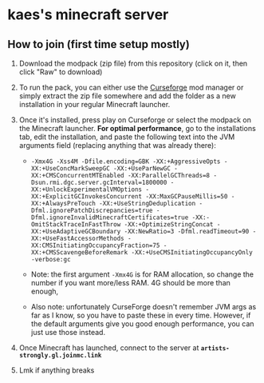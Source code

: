 # kaes's minecraft server
## How to join (first time setup mostly)
1. Download the modpack (zip file) from this repository (click on it, then click "Raw" to download)

2. To run the pack, you can either use the [Curseforge](https://www.curseforge.com/) mod manager or simply extract the zip file somewhere and add the folder as a new installation in your regular Minecraft launcher.

5. Once it's installed, press play on Curseforge or select the modpack on the Minecraft launcher. **For optimal performance**, go to the installations tab, edit the installation, and paste the following text into the JVM arguments field (replacing anything that was already there):
	- `-Xmx4G -Xss4M -Dfile.encoding=GBK -XX:+AggressiveOpts -XX:+UseConcMarkSweepGC -XX:+UseParNewGC -XX:+CMSConcurrentMTEnabled -XX:ParallelGCThreads=8 -Dsun.rmi.dgc.server.gcInterval=1800000 -XX:+UnlockExperimentalVMOptions -XX:+ExplicitGCInvokesConcurrent -XX:MaxGCPauseMillis=50 -XX:+AlwaysPreTouch -XX:+UseStringDeduplication -Dfml.ignorePatchDiscrepancies=true -Dfml.ignoreInvalidMinecraftCertificates=true -XX:-OmitStackTraceInFastThrow -XX:+OptimizeStringConcat -XX:+UseAdaptiveGCBoundary -XX:NewRatio=3 -Dfml.readTimeout=90 -XX:+UseFastAccessorMethods -XX:CMSInitiatingOccupancyFraction=75 -XX:+CMSScavengeBeforeRemark -XX:+UseCMSInitiatingOccupancyOnly -verbose:gc`  

	- Note: the first argument `-Xmx4G` is for RAM allocation, so change the number if you want more/less RAM. 4G should be more than enough,
	- Also note: unfortunately CurseForge doesn't remember JVM args as far as I know, so you have to paste these in every time. However, if the default arguments give you good enough performance, you can just use those instead.
6. Once Minecraft has launched, connect to the server at **`artists-strongly.gl.joinmc.link`**

7. Lmk if anything breaks
